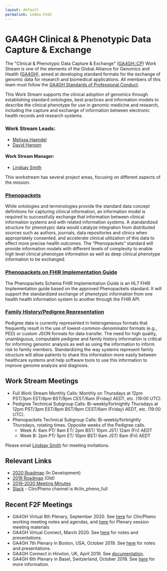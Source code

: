 ```yaml
---
layout: default
permalink: index.html
---
```


# GA4GH Clinical & Phenotypic Data Capture & Exchange

The "Clinical & Phenotypic Data Capture & Exchange" ([GA4GH::CP](http://ga4gh-cp.github.io)) Work Stream is one of the elements of the Global Alliance for Genomics and Health ([GA4GH](http://ga4gh.org)), aimed at developing standard formats for the exchange of genomic data for research and biomedical applications.  All members of this team must follow the [GA4GH Standards of Professional Conduct]( https://www.ga4gh.org/docs/GA4GH-Standards-for-Professional-Conduct_22-Jan-2018.pdf).

This Work Stream supports the clinical adoption of genomics through establishing standard ontologies, best practices and information models to describe the clinical phenotype for use in genomic medicine and research, including the capture and exchange of information between electronic health records and research systems.

### Work Stream Leads:

- [Melissa Haendel](https://www.ohsu.edu/people/melissa-haendel/AFE044BDE8046E5D6FBDA51F448BDE2A)
- [David Hansen](http://people.csiro.au/H/D/David-Hansen)

#### Work Stream Manager:

- [Lindsay Smith](https://ca.linkedin.com/in/lindsaysmithh)


This workstream has several project areas, focusing on different aspects of the mission:

### [Phenopackets](https://github.com/phenopackets)
While ontologies and terminologies provide the standard data concept definitions for capturing clinical information, an information model is required to successfully exchange that information between clinical information systems and with related information systems. A standardized structure for phenotypic data would catalyze integration from distributed sources such as authors, journals, data repositories and clinics when appropriately consented, and accelerate clinical utilization of this data to effect more precise health outcomes. The “Phenopackets” standard will provide information models with different levels of complexity to enable high level clinical phenotype information as well as deep clinical phenotype information to be exchanged.

### [Phenopackets on FHIR Implementation Guide](https://github.com/phenopackets/phenopacket-schema-fhir-implementation-guide)
The Phenopackets Schema FHIR Implementation Guide is an HL7 FHIR Implementation guide based on the approved Phenopackets standard. It will support the standardized exchange of phenotypic information from one health health information system to another through the FHIR API.

### [Family History/Pedigree Representation](https://github.com/ga4gh-cp/family-history)
Pedigree data is currently represented in heterogeneous formats that frequently result in the use of lowest-common-denominator formats (e.g., PED) or custom JSON formats for data transfer. The need for high quality, unambiguous, computable pedigree and family history information is critical for informing genomic analysis as well as using the information to inform risk to family members. Standardizing the way systems represent family structure will allow patients to share this information more easily between healthcare systems and help software tools to use this information to improve genome analysis and diagnosis. 

## Work Stream Meetings
- Full Work Stream Monthly Calls: Monthly on Thursdays at 12pm PST/3pm EST/8pm BST/9pm CEST/6am (Friday) AEDT, etc.  (19:00 UTC).
- Pedigree Technical Subgroup Calls: Bi-weekly/fortnightly Thursdays at 12pm PST/3pm EST/8pm BST/9pm CEST/6am (Friday) AEDT, etc.  (19:00 UTC).
- Phenopackets Technical Subgroup Calls: Bi-weekly/fortnightly Thursdays, rotating times. Opposite weeks of the Pedigree calls.
  - Week A: 6am PT/ 9am ET/ 2pm BST/ 10pm JST/ 12am (Fri) AEDT
  - Week B: 2pm PT/ 5pm ET/ 10pm BST/ 6am JST/ 8am (Fri) AEDT


Please email [Lindsay Smith](mailto:lindsay.smith@ga4gh.org) for meeting invitations.

## Relevant Links
- [2020 Roadmap](https://docs.google.com/document/d/1dO2uRrcHavXcN0NOCZ3hcNfHRxVb2nT9u_9xD1ZWWIc/edit?usp=sharing) (In Development)
- [2019 Roadmap](https://docs.google.com/document/d/1Xjtlm_G_zHJoHZkEELgNG8nSvxfeJczHaxBQ89ckxF4/edit) (Old)
- [2019-2020 Meeting Minutes](https://docs.google.com/document/d/1gxRaduk2bv6_cCSiDVJomVtfMD2AOFeDVGELsShh21U/edit?usp=sharing)
- [Slack](https://ga4gh.slack.com/) - Clin/Pheno channel is #clin_pheno_full

## Recent F2F Meetings
- GA4GH Virtual 8th Plenary, September 2020. See [here](https://docs.google.com/document/d/1tNYQOSrNLYPDWU8Njui4zadCh5URtsHOfe-ybVtmEjY/edit?usp=sharing) for Clin/Pheno working meeting notes and agendas, and [here](https://broadinstitute.swoogo.com/ga4gh-8th-plenary/meeting-materials) for Plenary session meeting materials
- GA4GH Virtual Connect, March 2020. See [here](https://docs.google.com/document/d/1rGU8Xt6aF1sL8ckIwjviSeXaGT6uu6sdo0_0e4d_qfY/edit?usp=sharing) for notes and presentations.
- GA4GH 7th Plenary in Boston, USA, October 2019. See [here](https://drive.google.com/drive/u/0/folders/1o434LggP5tTZJA179SDsH1zR45GeeiMu) for notes and presentations.
- GA4GH Connect in Hinxton, UK, April 2019. See [documentation](https://drive.google.com/open?id=1Nenj5FyjUoxvo6TtHYxuPEknYMbAfd_V).
- GA4GH 6th Plenary in Basel, Switzerland, October 2018. See [here](https://www.ga4gh.org/event/ga4gh-6th-plenary/) for more information.
